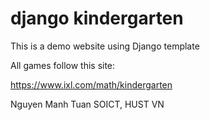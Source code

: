# django kindergarten

This is a demo website using Django template

All games follow this site:

https://www.ixl.com/math/kindergarten


Nguyen Manh Tuan
SOICT, HUST VN
